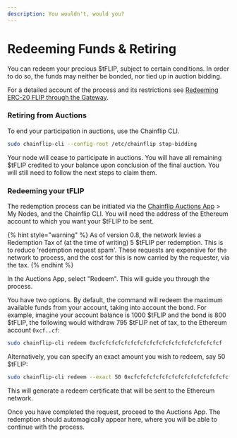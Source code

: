 ```yaml
---
description: You wouldn't, would you?
---
```


# Redeeming Funds & Retiring

You can redeem your precious $tFLIP, subject to certain conditions. In order to do so, the funds may neither be bonded, nor tied up in auction bidding.&#x20;

For a detailed account of the process and its restrictions see [Redeeming ERC-20 FLIP through the Gateway](http://127.0.0.1:5000/s/DQUC2wQf4NIhgIHFhCFR/validator-network/state-chain-flip-gateway#redeeming-erc-20-flip-through-the-gateway "mention").

### Retiring from Auctions

To end your participation in auctions, use the Chainflip CLI.

```bash
sudo chainflip-cli --config-root /etc/chainflip stop-bidding
```

Your node will cease to participate in auctions.  You will have all remaining $tFLIP credited to your balance upon conclusion of the final auction. You will still need to follow the next steps to claim them.

### Redeeming your tFLIP

The redemption process can be initiated via the [Chainflip Auctions App](https://auctions-perseverance.chainflip.io/auctions) > My Nodes, and the Chainflip CLI. You will need the address of the Ethereum account to which you want your $tFLIP to be sent.

{% hint style="warning" %}
As of version 0.8, the network levies a Redemption Tax of (at the time of writing) 5 $tFLIP per redemption. This is to reduce 'redemption request spam'. These requests are expensive for the network to process, and the cost for this is now carried by the requester, via the tax.
{% endhint %}

In the Auctions App, select "Redeem". This will guide you through the process.&#x20;

You have two options. By default, the command will redeem the maximum available funds from your account, taking into account the bond. For example, imagine your account balance is 1000 $tFLIP and the bond is 800 $tFLIP, the following would withdraw 795 $tFLIP net of tax, to the Ethereum account `0xcf..cf`:&#x20;

```bash
sudo chainflip-cli redeem 0xcfcfcfcfcfcfcfcfcfcfcfcfcfcfcfcfcfcfcfcf
```

Alternatively, you can specify an exact amount you wish to redeem, say 50 $tFLIP:

```bash
sudo chainflip-cli redeem --exact 50 0xcfcfcfcfcfcfcfcfcfcfcfcfcfcfcfcfcfcfcfcf
```

This will generate a redeem certificate that will be sent to the Ethereum network.&#x20;

Once you have completed the request, proceed to the Auctions App. The redemption should automagically appear here, where you will be able to continue with the process.
